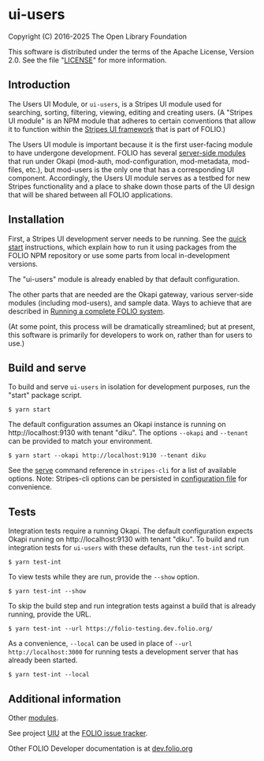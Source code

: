 # ui-users

Copyright (C) 2016-2025 The Open Library Foundation

This software is distributed under the terms of the Apache License,
Version 2.0. See the file "[LICENSE](LICENSE)" for more information.

## Introduction

The Users UI Module, or `ui-users`, is a Stripes UI module used for searching, sorting, filtering, viewing, editing and creating users. (A "Stripes UI module" is an NPM module that adheres to certain conventions that allow it to function within the [Stripes UI framework](https://github.com/folio-org/stripes-core/blob/master/README.md) that is part of FOLIO.)

The Users UI module is important because it is the first user-facing module to have undergone development. FOLIO has several [server-side modules](https://dev.folio.org/source-code/#server-side) that run under Okapi (mod-auth, mod-configuration, mod-metadata, mod-files, etc.), but mod-users is the only one that has a corresponding UI component. Accordingly, the Users UI module serves as a testbed for new Stripes functionality and a place to shake down those parts of the UI design that will be shared between all FOLIO applications.

## Installation

First, a Stripes UI development server needs to be running. See the [quick start](https://github.com/folio-org/stripes-core/blob/master/doc/quick-start.md) instructions, which explain how to run it using packages from the FOLIO NPM repository or use some parts from local in-development versions.

The "ui-users" module is already enabled by that default configuration.

The other parts that are needed are the Okapi gateway, various server-side modules (including mod-users), and sample data. Ways to achieve that are described in [Running a complete FOLIO system](https://github.com/folio-org/ui-okapi-console/blob/master/doc/running-a-complete-system.md).

(At some point, this process will be dramatically streamlined; but at present, this software is primarily for developers to work on, rather than for users to use.)

## Build and serve

To build and serve `ui-users` in isolation for development purposes, run the "start" package script.
```
$ yarn start
```

The default configuration assumes an Okapi instance is running on http://localhost:9130 with tenant "diku".  The options `--okapi` and `--tenant` can be provided to match your environment.
```
$ yarn start --okapi http://localhost:9130 --tenant diku
```

See the [serve](https://github.com/folio-org/stripes-cli/blob/master/doc/commands.md#serve-command) command reference in `stripes-cli` for a list of available options.  Note: Stripes-cli options can be persisted in [configuration file](https://github.com/folio-org/stripes-cli/blob/master/doc/user-guide.md#configuration) for convenience.


## Tests

Integration tests require a running Okapi.  The default configuration expects Okapi running on http://localhost:9130 with tenant "diku".  To build and run integration tests for `ui-users` with these defaults, run the `test-int` script.
```
$ yarn test-int
```

To view tests while they are run, provide the `--show` option.
```
$ yarn test-int --show
```

To skip the build step and run integration tests against a build that is already running, provide the URL.
```
$ yarn test-int --url https://folio-testing.dev.folio.org/
```

As a convenience, `--local` can be used in place of `--url http://localhost:3000` for running tests a development server that has already been started.
```
$ yarn test-int --local
```

## Additional information

Other [modules](https://dev.folio.org/source-code/#client-side).

See project [UIU](https://issues.folio.org/browse/UIU)
at the [FOLIO issue tracker](https://dev.folio.org/guidelines/issue-tracker).

Other FOLIO Developer documentation is at [dev.folio.org](https://dev.folio.org/)
